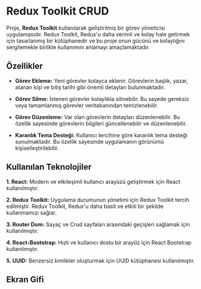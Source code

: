 # Redux Toolkit CRUD

Proje, **Redux Toolkit** kullanılarak geliştirilmiş bir görev yöneticisi uygulamasıdır. Redux Toolkit, Redux'u daha verimli ve kolay hale getirmek için tasarlanmış bir kütüphanedir ve bu proje onun gücünü ve kolaylığını sergilemekle birlikte kullanımını anlamayı amaçlamaktadır.

## Özellikler

* **Görev Ekleme:** Yeni görevler kolayca eklenir. Görevlerin başlık, yazar, atanan kişi ve bitiş tarihi gibi önemli detayları bulunmaktadır.

* **Görev Silme:** İstenen görevler kolaylıkla silinebilir. Bu sayede gereksiz veya tamamlanmış görevler veritabanından temizlenebilir.

* **Görev Düzenleme:** Var olan görevlerin detayları düzenlenebilir. Bu özellik sayesinde görevlerin bilgileri güncellenebilir ve düzenlenebilir.

* **Karanlık Tema Desteği:** Kullanıcı tercihine göre karanlık tema desteği sunulmaktadır. Bu özellik sayesinde uygulamanın görünümü kişiselleştirilebilir.

## Kullanılan Teknolojiler

**1. React:** Modern ve etkileşimli kullanıcı arayüzü geliştirmek için React kullanılmıştır.
   
**2. Redux Toolkit:** Uygulama durumunun yönetimi için Redux Toolkit tercih edilmiştir. Redux Toolkit, Redux'u daha basit ve etkili bir şekilde kullanmamızı sağlar.

**3. Router Dom:** Sayaç ve Crud sayfaları arasındaki geçişleri sağlamak için kullanılmıştır.
   
**4. React-Bootstrap:** Hızlı ve kullanıcı dostu bir arayüz için React Bootstrap kullanılmıştır.
   
**5. UUID:** Benzersiz kimlikler oluşturmak için UUID kütüphanesi kullanılmıştır.

## Ekran Gifi




